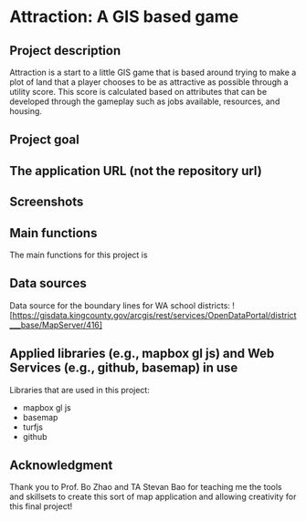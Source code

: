 # Attraction: A GIS based game

## Project description

Attraction is a start to a little GIS game that is based around trying to make a
plot of land that a player chooses to be as attractive as possible through a
utility score. This score is calculated based on attributes that can be developed
through the gameplay such as jobs available, resources, and housing. 

## Project goal
## The application URL (not the repository url)
## Screenshots
## Main functions
The main functions for this project is
## Data sources

Data source for the boundary lines for WA school districts: ![https://gisdata.kingcounty.gov/arcgis/rest/services/OpenDataPortal/district___base/MapServer/416]

## Applied libraries (e.g., mapbox gl js) and Web Services (e.g., github, basemap) in use

Libraries that are used in this project:
- mapbox gl js
- basemap
- turfjs
- github

## Acknowledgment
Thank you to Prof. Bo Zhao and TA Stevan Bao for teaching me the tools and skillsets to create this sort of map application and allowing creativity for this final project!

